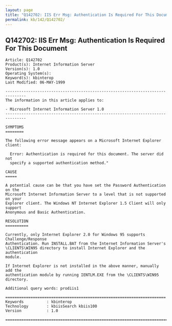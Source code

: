```yaml
---
layout: page
title: "Q142702: IIS Err Msg: Authentication Is Required For This Document"
permalink: kb/142/Q142702/
---
```


## Q142702: IIS Err Msg: Authentication Is Required For This Document

	Article: Q142702
	Product(s): Internet Information Server
	Version(s): 1.0
	Operating System(s): 
	Keyword(s): kbinterop
	Last Modified: 06-MAY-1999
	
	-------------------------------------------------------------------------------
	The information in this article applies to:
	
	- Microsoft Internet Information Server 1.0 
	-------------------------------------------------------------------------------
	
	SYMPTOMS
	========
	
	The following error message appears on a Microsoft Internet Explorer client:
	
	  Error: Authentication is required for this document. The server did not
	  specify a supported authentication method."
	
	CAUSE
	=====
	
	A potential cause can be that you have set the Password Authentication on the
	Microsoft Internet Information Server to a level that is not supported on your
	Explorer client. The Windows NT Internet Explorer 1.5 Client will only support
	Anonymous and Basic Authentication.
	
	RESOLUTION
	==========
	
	Currently, only Internet Explorer 2.0 for Windows 95 supports Challenge/Response
	Authentication. Run INSTALL.BAT from the Internet Information Server's
	\CLIENTS\WIN95 directory to install Internet Explorer and the authentication
	module.
	
	If Internet Explorer is not installed in the above manner, manually add the
	authentication module by running IENTLM.EXE from the \CLIENTS\WIN95 directory.
	
	Additional query words: prodiis1
	
	======================================================================
	Keywords          : kbinterop 
	Technology        : kbiisSearch kbiis100
	Version           : 1.0
	
	=============================================================================
	
